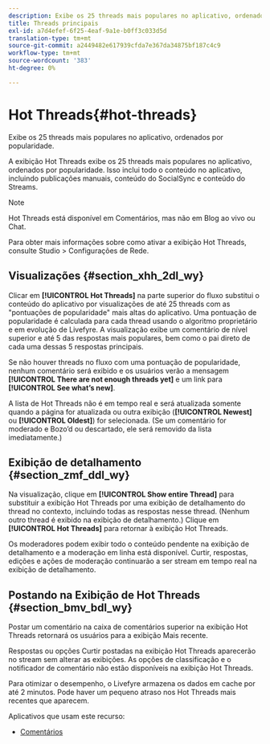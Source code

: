 ```yaml
---
description: Exibe os 25 threads mais populares no aplicativo, ordenados por popularidade.
title: Threads principais
exl-id: a7d4efef-6f25-4eaf-9a1e-b0ff3c033d5d
translation-type: tm+mt
source-git-commit: a2449482e617939cfda7e367da34875bf187c4c9
workflow-type: tm+mt
source-wordcount: '383'
ht-degree: 0%

---
```


# Hot Threads{#hot-threads}

Exibe os 25 threads mais populares no aplicativo, ordenados por popularidade.

A exibição Hot Threads exibe os 25 threads mais populares no aplicativo, ordenados por popularidade. Isso inclui todo o conteúdo no aplicativo, incluindo publicações manuais, conteúdo do SocialSync e conteúdo do Streams.

>[!NOTE]
>
>Hot Threads está disponível em Comentários, mas não em Blog ao vivo ou Chat.

Para obter mais informações sobre como ativar a exibição Hot Threads, consulte Studio > Configurações de Rede.

## Visualizações {#section_xhh_2dl_wy}

Clicar em **[!UICONTROL Hot Threads]** na parte superior do fluxo substitui o conteúdo do aplicativo por visualizações de até 25 threads com as &quot;pontuações de popularidade&quot; mais altas do aplicativo. Uma pontuação de popularidade é calculada para cada thread usando o algoritmo proprietário e em evolução de Livefyre. A visualização exibe um comentário de nível superior e até 5 das respostas mais populares, bem como o pai direto de cada uma dessas 5 respostas principais.

Se não houver threads no fluxo com uma pontuação de popularidade, nenhum comentário será exibido e os usuários verão a mensagem **[!UICONTROL There are not enough threads yet]** e um link para **[!UICONTROL See what’s new]**.

A lista de Hot Threads não é em tempo real e será atualizada somente quando a página for atualizada ou outra exibição (**[!UICONTROL Newest]** ou **[!UICONTROL Oldest]**) for selecionada. (Se um comentário for moderado e Bozo’d ou descartado, ele será removido da lista imediatamente.)

## Exibição de detalhamento {#section_zmf_ddl_wy}

Na visualização, clique em **[!UICONTROL Show entire Thread]** para substituir a exibição Hot Threads por uma exibição de detalhamento do thread no contexto, incluindo todas as respostas nesse thread. (Nenhum outro thread é exibido na exibição de detalhamento.) Clique em **[!UICONTROL Hot Threads]** para retornar à exibição Hot Threads.

Os moderadores podem exibir todo o conteúdo pendente na exibição de detalhamento e a moderação em linha está disponível. Curtir, respostas, edições e ações de moderação continuarão a ser stream em tempo real na exibição de detalhamento.

## Postando na Exibição de Hot Threads {#section_bmv_bdl_wy}

Postar um comentário na caixa de comentários superior na exibição Hot Threads retornará os usuários para a exibição Mais recente.

Respostas ou opções Curtir postadas na exibição Hot Threads aparecerão no stream sem alterar as exibições. As opções de classificação e o notificador de comentário não estão disponíveis na exibição Hot Threads.

Para otimizar o desempenho, o Livefyre armazena os dados em cache por até 2 minutos. Pode haver um pequeno atraso nos Hot Threads mais recentes que aparecem.



Aplicativos que usam este recurso:

* [Comentários](/help/using/c-about-apps/c-comments/c-comments.md)
